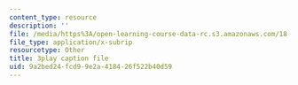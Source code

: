 ```yaml
---
content_type: resource
description: ''
file: /media/https%3A/open-learning-course-data-rc.s3.amazonaws.com/18-02sc-multivariable-calculus-fall-2010/9a2bed24fcd99e2a418426f522b40d59_iYFogDTPlRo.srt
file_type: application/x-subrip
resourcetype: Other
title: 3play caption file
uid: 9a2bed24-fcd9-9e2a-4184-26f522b40d59
---
```


